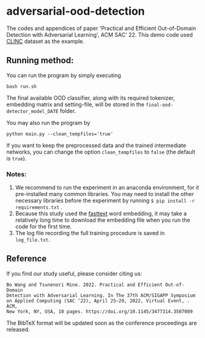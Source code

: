# adversarial-ood-detection
The codes and appendices of paper 'Practical and Efficient Out-of-Domain Detection with Adversarial Learning', ACM SAC' 22. 
This demo code used [CLINC](https://github.com/clinc/oos-eval) dataset as the example.


## Running method:
You can run the program by simply executing
```
bash run.sh
```
The final available OOD classifier, along with its required tokenizer, embedding matrix and setting-file, will be stored in the `final-ood-detector_model_DATE` folder.

You may also run the program by
```
python main.py --clean_tempfiles='true'
```
If you want to keep the preprocessed data and the trained intermediate networks, you can change the option `clean_tempfiles` to `false` (the default is `true`). 

### Notes:
1. We recommend to run the experiment in an anaconda environment, for it pre-installed many common libraries. You may need to install the other necessary libraries before the experiment by running `$ pip install -r requirements.txt` .
2. Because this study used the [fasttext](https://fasttext.cc/docs/en/crawl-vectors.html) word embedding, it may take a relatively long time to download the embedding file when you run the code for the first time.
3. The log file recording the full training procedure is saved in `log_file.txt`.

## Reference
If you find our study useful, please consider citing us:
```
Bo Wang and Tsunenori Mine. 2022. Practical and Efficient Out-of-Domain
Detection with Adversarial Learning. In The 37th ACM/SIGAPP Symposium
on Applied Computing (SAC ’22), April 25–29, 2022, Virtual Event, . ACM,
New York, NY, USA, 10 pages. https://doi.org/10.1145/3477314.3507089
```
The BibTeX format will be updated soon as the conference proceedings are released.



